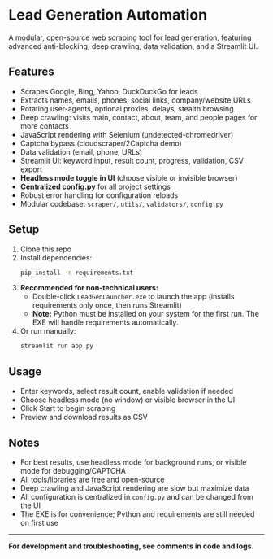 # Lead Generation Automation

A modular, open-source web scraping tool for lead generation, featuring advanced anti-blocking, deep crawling, data validation, and a Streamlit UI.

## Features
- Scrapes Google, Bing, Yahoo, DuckDuckGo for leads
- Extracts names, emails, phones, social links, company/website URLs
- Rotating user-agents, optional proxies, delays, stealth browsing
- Deep crawling: visits main, contact, about, team, and people pages for more contacts
- JavaScript rendering with Selenium (undetected-chromedriver)
- Captcha bypass (cloudscraper/2Captcha demo)
- Data validation (email, phone, URLs)
- Streamlit UI: keyword input, result count, progress, validation, CSV export
- **Headless mode toggle in UI** (choose visible or invisible browser)
- **Centralized config.py** for all project settings
- Robust error handling for configuration reloads
- Modular codebase: `scraper/`, `utils/`, `validators/`, `config.py`

## Setup
1. Clone this repo
2. Install dependencies:
   ```bash
   pip install -r requirements.txt
   ```
3. **Recommended for non-technical users:**
   - Double-click `LeadGenLauncher.exe` to launch the app (installs requirements only once, then runs Streamlit)
   - **Note:** Python must be installed on your system for the first run. The EXE will handle requirements automatically.
4. Or run manually:
   ```bash
   streamlit run app.py
   ```

## Usage
- Enter keywords, select result count, enable validation if needed
- Choose headless mode (no window) or visible browser in the UI
- Click Start to begin scraping
- Preview and download results as CSV

## Notes
- For best results, use headless mode for background runs, or visible mode for debugging/CAPTCHA
- All tools/libraries are free and open-source
- Deep crawling and JavaScript rendering are slow but maximize data
- All configuration is centralized in `config.py` and can be changed from the UI
- The EXE is for convenience; Python and requirements are still needed on first use

---

**For development and troubleshooting, see comments in code and logs.** 